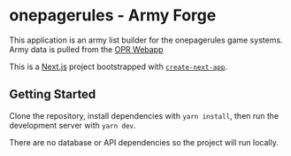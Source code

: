 # onepagerules - Army Forge

This application is an army list builder for the onepagerules game systems. Army data is pulled from the [OPR Webapp](https://webapp.onepagerules.com)

This is a [Next.js](https://nextjs.org/) project bootstrapped with [`create-next-app`](https://github.com/vercel/next.js/tree/canary/packages/create-next-app).

## Getting Started

Clone the repository, install dependencies with `yarn install`, then run the development server with `yarn dev`.

There are no database or API dependencies so the project will run locally.
